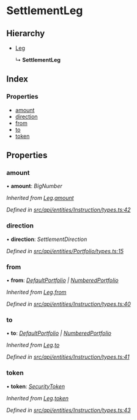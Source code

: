 # SettlementLeg

## Hierarchy

* [Leg](leg.md)

  ↳ **SettlementLeg**

## Index

### Properties

* [amount](settlementleg.md#amount)
* [direction](settlementleg.md#direction)
* [from](settlementleg.md#from)
* [to](settlementleg.md#to)
* [token](settlementleg.md#token)

## Properties

### amount

• **amount**: _BigNumber_

_Inherited from_ [_Leg_](leg.md)_._[_amount_](leg.md#amount)

_Defined in_ [_src/api/entities/Instruction/types.ts:42_](https://github.com/PolymathNetwork/polymesh-sdk/blob/56921667/src/api/entities/Instruction/types.ts#L42)

### direction

• **direction**: _SettlementDirection_

_Defined in_ [_src/api/entities/Portfolio/types.ts:15_](https://github.com/PolymathNetwork/polymesh-sdk/blob/56921667/src/api/entities/Portfolio/types.ts#L15)

### from

• **from**: [_DefaultPortfolio_](../classes/defaultportfolio.md) _\|_ [_NumberedPortfolio_](../classes/numberedportfolio.md)

_Inherited from_ [_Leg_](leg.md)_._[_from_](leg.md#from)

_Defined in_ [_src/api/entities/Instruction/types.ts:40_](https://github.com/PolymathNetwork/polymesh-sdk/blob/56921667/src/api/entities/Instruction/types.ts#L40)

### to

• **to**: [_DefaultPortfolio_](../classes/defaultportfolio.md) _\|_ [_NumberedPortfolio_](../classes/numberedportfolio.md)

_Inherited from_ [_Leg_](leg.md)_._[_to_](leg.md#to)

_Defined in_ [_src/api/entities/Instruction/types.ts:41_](https://github.com/PolymathNetwork/polymesh-sdk/blob/56921667/src/api/entities/Instruction/types.ts#L41)

### token

• **token**: [_SecurityToken_](../classes/securitytoken.md)

_Inherited from_ [_Leg_](leg.md)_._[_token_](leg.md#token)

_Defined in_ [_src/api/entities/Instruction/types.ts:43_](https://github.com/PolymathNetwork/polymesh-sdk/blob/56921667/src/api/entities/Instruction/types.ts#L43)


